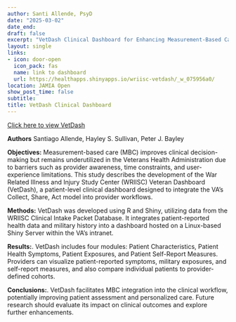 ```yaml
---
author: Santi Allende, PsyD
date: "2025-03-02"
date_end:
draft: false
excerpt: "VetDash Clinical Dashboard for Enhancing Measurement-Based Care in Veteran Health"
layout: single
links:
- icon: door-open
  icon_pack: fas
  name: link to dashboard
  url: https://healthapps.shinyapps.io/wriisc-vetdash/_w_075956a0/
location: JAMIA Open
show_post_time: false
subtitle:
title: VetDash Clinical Dashboard
---
```


[Click here to view VetDash](https://healthapps.shinyapps.io/wriisc-vetdash/_w_075956a0/)

**Authors** Santiago Allende, Hayley S. Sullivan, Peter J. Bayley

**Objectives:** Measurement-based care (MBC) improves clinical decision-making but remains underutilized in the Veterans Health Administration due to barriers such as provider awareness, time constraints, and user-experience limitations. This study describes the development of the War Related Illness and Injury Study Center (WRIISC) Veteran Dashboard (VetDash), a patient-level clinical dashboard designed to integrate the VA’s Collect, Share, Act model into provider workflows.

**Methods:** VetDash was developed using R and Shiny, utilizing data from the WRIISC Clinical Intake Packet Database. It integrates patient-reported health data and military history into a dashboard hosted on a Linux-based Shiny Server within the VA’s intranet.

**Results:**. VetDash includes four modules: Patient Characteristics, Patient Health Symptoms, Patient Exposures, and Patient Self-Report Measures. Providers can visualize patient-reported symptoms, military exposures, and self-report measures, and also compare individual patients to provider-defined cohorts.

**Conclusions:**. VetDash facilitates MBC integration into the clinical workflow, potentially improving patient assessment and personalized care. Future research should evaluate its impact on clinical outcomes and explore further enhancements.
